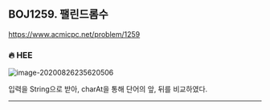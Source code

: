 ## BOJ1259. 팰린드롬수

 https://www.acmicpc.net/problem/1259



### 🔥 HEE

![image-20200826235620506](C:\Users\HEEJIN\AppData\Roaming\Typora\typora-user-images\image-20200826235620506.png)

입력을 String으로 받아, charAt을 통해 단어의 앞, 뒤를 비교하였다.

---

